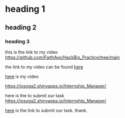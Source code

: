 # heading 1

## heading 2

### heading 3

this is the link to my video https://github.com/FaithAyo/HackBio_Practice/tree/main

the link to my video can be found [here](https://github.com/FaithAyo/HackBio_Practice/tree/main)

[here](https://github.com/FaithAyo/HackBio_Practice/tree/main) is my video

https://josoga2.shinyapps.io/Internship_Manager/

here is the to submit our task https://josoga2.shinyapps.io/Internship_Manager/

[here](https://josoga2.shinyapps.io/Internship_Manager/) is the link to submit our task.
thank.
